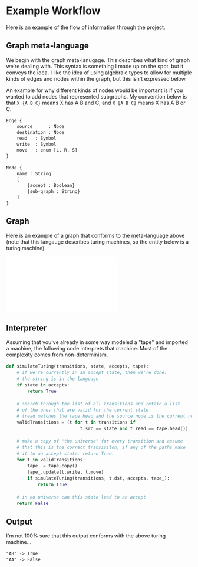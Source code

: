 # Example Workflow
Here is an example of the flow of information through the project. 

## Graph meta-language
We begin with the graph meta-lanugage. This describes what kind of graph we're dealing with. This syntax is something I made up on the spot, but it conveys the idea. I like the idea of using algebraic types to allow for multiple kinds of edges and nodes within the graph, but this isn't expressed below. 

An example for why different kinds of nodes would be important is if you wanted to add nodes that represented subgraphs. My convention below is that `X {A B C}` means X has A B and C, and `X [A B C]` means X has A B or C.

    Edge {
    	source      : Node
    	destination : Node
    	read   : Symbol
    	write  : Symbol
        move   : enum [L, R, S]
    }
    
    Node {
    	name : String
        [
            {accept : Boolean}
            {sub-graph : String}
        ]
    }

## Graph
Here is an example of a graph that conforms to the meta-language above (note that this langauge describes turing machines, so the entity below is a turing machine).

![An example graph in the editor](graph1.pdf)

## Interpreter
Assuming that you've already in some way modeled a "tape" and imported a machine, the following code interprets that machine. Most of the complexity comes from non-determinism. 

```python
def simulateTuring(transitions, state, accepts, tape):
    # if we're currently in an accept state, then we're done:
    # the string is in the language
    if state in accepts:
        return True
    
    # search through the list of all transitions and retain a list
    # of the ones that are valid for the current state 
    # (read matches the tape head and the source node is the current node)
    validTransitions = (t for t in transitions if
                            t.src == state and t.read == tape.head())
    
    # make a copy of "the universe" for every transition and assume
    # that this is the correct transisiton, if any of the paths make
    # it to an accept state, return True.
    for t in validTransitions:
        tape_ = tape.copy()
        tape_.update(t.write, t.move)
        if simulateTuring(transitions, t.dst, accepts, tape_):
            return True
    
    # in no universe can this state lead to an accept
    return False
```

## Output

I'm not 100% sure that this output conforms with the above turing machine...

    "AB" -> True
    "AA" -> False